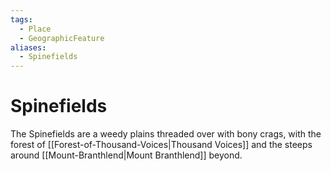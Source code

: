 ```yaml
---
tags:
  - Place
  - GeographicFeature
aliases:
  - Spinefields
---
```

# Spinefields
The Spinefields are a weedy plains threaded over with bony crags, with the forest of [[Forest-of-Thousand-Voices|Thousand Voices]] and the steeps around [[Mount-Branthlend|Mount Branthlend]] beyond. 